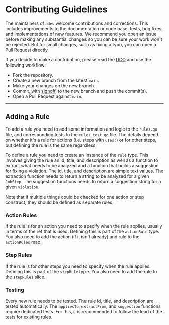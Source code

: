 <!-- SPDX-License-Identifier: CC0-1.0 -->

# Contributing Guidelines

The maintainers of `ades` welcome contributions and corrections. This includes improvements to the
documentation or code base, tests, bug fixes, and implementations of new features. We recommend you
open an issue before making any substantial changes so you can be sure your work won't be rejected.
But for small changes, such as fixing a typo, you can open a Pull Request directly.

If you decide to make a contribution, please read the [DCO] and use the following workflow:

- Fork the repository.
- Create a new branch from the latest `main`.
- Make your changes on the new branch.
- Commit, with [signoff], to the new branch and push the commit(s).
- Open a Pull Request against `main`.

[dco]: ./DCO.txt
[signoff]: https://git-scm.com/docs/git-commit#Documentation/git-commit.txt---signoff

---

## Adding a Rule

To add a rule you need to add some information and logic to the `rules.go` file, and corresponding
tests to the `rules_test.go` file. The details depend on whether it's a rule for actions (i.e. steps
with `uses:`) or for other steps, but defining the rule is the same regardless.

To define a rule you need to create an instance of the `rule` type. This involves giving the rule an
id, title, and description as well as a function to extract what needs to be analyzed and a function
that builds a suggestion for fixing a violation. The id, title, and description are simple text
values. The extraction function needs to return a string to be analyzed for a given `JobStep`. The
suggestion functions needs to return a suggestion string for a given `violation`.

Note that if multiple things could be checked for one action or step construct, they should be
defined as separate rules.

### Action Rules

If the rule is for an action you need to specify when the rule applies, usually in terms of the ref
that is used. Defining this is part of the `actionRule` type. You also need to add the action (if it
isn't already) and rule to the `actionRules` map.

### Step Rules

If the rule is for other steps you need to specify when the rule applies. Defining this is part of
the `stepRule` type. You also need to add the rule to the `stepRules` slice.

### Testing

Every new rule needs to be tested. The rule id, title, and description are tested automatically. The
`appliesTo`, `extractFrom`, and `suggestion` functions require dedicated tests. For this, it is
recommended to follow the lead of the tests for existing rules.
